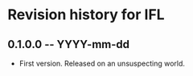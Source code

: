 # Revision history for IFL

## 0.1.0.0  -- YYYY-mm-dd

* First version. Released on an unsuspecting world.

